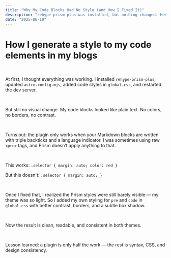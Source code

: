 ```yaml
---
title: "Why My Code Blocks Had No Style (and How I Fixed It)"
description: "rehype-prism-plus was installed, but nothing changed. Here’s why — and what finally worked."
date: "2025-06-10"
---
```


# How I generate a style to my code elements in my blogs

&nbsp;

At first, I thought everything was working. I installed `rehype-prism-plus`, updated `astro.config.mjs`, added code styles in `global.css`, and restarted the dev server.

&nbsp;

But still no visual change. My code blocks looked like plain text. No colors, no borders, no contrast.

&nbsp;

Turns out: the plugin only works when your Markdown blocks are written with triple backticks and a language indicator. I was sometimes using raw `<pre>` tags, and Prism doesn’t apply anything to that.

&nbsp;

This works: `.selector { margin: auto; color: red }`

But this doesn't: `.selector { margin: auto; }`

&nbsp;

Once I fixed that, I realized the Prism styles were still barely visible — my theme was so light. So I added my own styling for `pre` and `code` in `global.css` with better contrast, borders, and a subtle box shadow.

&nbsp;

Now the result is clean, readable, and consistent in both themes.

&nbsp;

Lesson learned: a plugin is only half the work — the rest is syntax, CSS, and design consistency.
